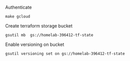 Authenticate

```
make gcloud
```

Create terraform storage bucket

```
gsutil mb  gs://homelab-396412-tf-state
```

Enable versioning on bucket

```
gsutil versioning set on gs://homelab-396412-tf-state
```
